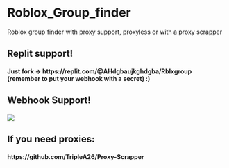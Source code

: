 # Roblox_Group_finder
Roblox group finder with proxy support, proxyless or with a proxy scrapper
<br>
<h2>
Replit support! 
<h4>
Just fork -> https://replit.com/@AHdgbaujkghdgba/Rblxgroup (remember to put your webhook with a secret) :)
<br>
<h2>
Webhook Support! 
<h4>
<img src=https://cdn.discordapp.com/attachments/1092444093830926438/1095051705445515324/image.png>
<br>
<h2>
 If you need proxies:
 <h4>
 https://github.com/TripleA26/Proxy-Scrapper

